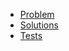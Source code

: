 - [Problem](https://adventofcode.com/2020/day/19)
- [Solutions](solvers.js)
- [Tests](solvers.test.js)
